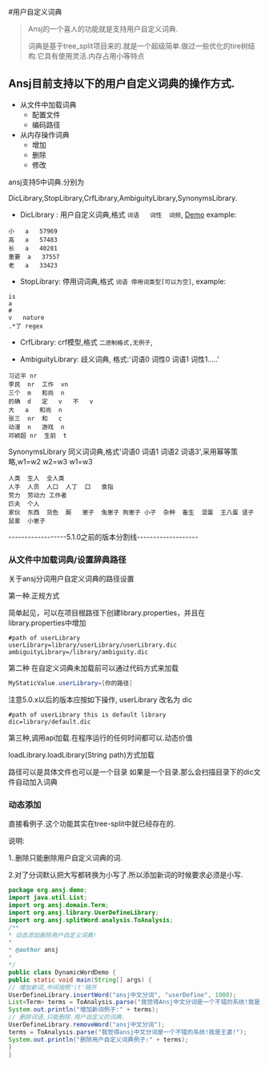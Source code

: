 #用户自定义词典

> Ansj的一个喜人的功能就是支持用户自定义词典.
> 
> 词典是基于tree_split项目来的.就是一个超级简单.做过一些优化的tire树结构.它具有使用灵活.内存占用小等特点


## Ansj目前支持以下的用户自定义词典的操作方式.

* 从文件中加载词典
	* 配置文件
	* 编码路径
* 从内存操作词典
	* 增加
	* 删除
	* 修改

ansj支持5中词典.分别为

DicLibrary,StopLibrary,CrfLibrary,AmbiguityLibrary,SynonymsLibrary.

* DicLibrary : 用户自定义词典,格式 `词语	词性	词频`, [Demo](https://github.com/NLPchina/ansj_seg/blob/master/src/test/java/org/ansj/library/DicLibraryTest.java)
example:
````
小	a	57969
高	a	57483
长	a	40281
重要	a	37557
老	a	33423
````

* StopLibrary: 停用词词典,格式 `词语	停用词类型[可以为空]`,
example:
````
is
a
#
v	nature
.*了	regex
````

* CrfLibrary: crf模型,格式 `二进制格式,无例子`,

* AmbiguityLibrary: 歧义词典, 格式:'词语0	词性0	词语1	词性1.....'

````
习近平	nr
李民	nr	工作	vn
三个	m	和尚	n
的确	d	定	v	不	v
大	a	和尚	n
张三	nr	和	c
动漫	n	游戏	n
邓颖超	nr	生前	t 
````

SynonymsLibrary 同义词词典,格式'词语0 词语1 词语2 词语3',采用幂等策略,w1=w2 w2=w3 w1=w3
````
人类	生人	全人类
人手	人员	人口	人丁	口	食指
劳力	劳动力	工作者
匹夫	个人
家伙	东西	货色	厮	崽子	兔崽子	狗崽子	小子	杂种	畜生	混蛋	王八蛋	竖子	鼠辈	小崽子
````

------------------5.1.0之前的版本分割线-------------------
	
### 从文件中加载词典/设置辞典路径

关于ansj分词用户自定义词典的路径设置

第一种.正规方式

简单起见，可以在项目根路径下创建library.properties，并且在library.properties中增加     
```properties
#path of userLibrary
userLibrary=library/userLibrary/userLibrary.dic
ambiguityLibrary=/library/ambiguity.dic
```

第二种
在自定义词典未加载前可以通过代码方式来加载
```java
MyStaticValue.userLibrary=[你的路径]
```
注意5.0.x以后的版本应按如下操作, userLibrary 改名为 dic
```
#path of userLibrary this is default library
dic=library/default.dic
```


第三种,调用api加载.在程序运行的任何时间都可以.动态价值

loadLibrary.loadLibrary(String path)方式加载




路径可以是具体文件也可以是一个目录
如果是一个目录.那么会扫描目录下的dic文件自动加入词典



### 动态添加

直接看例子.这个功能其实在tree-split中就已经存在的.

说明:

1..删除只能删除用户自定义词典的词.

2.对了分词默认把大写都转换为小写了.所以添加新词的时候要求必须是小写.
```java
package org.ansj.demo;
import java.util.List;
import org.ansj.domain.Term;
import org.ansj.library.UserDefineLibrary;
import org.ansj.splitWord.analysis.ToAnalysis;
/**
* 动态添加删除用户自定义词典!
* 
* @author ansj
* 
*/
public class DynamicWordDemo {
public static void main(String[] args) {
// 增加新词,中间按照'\t'隔开
UserDefineLibrary.insertWord("ansj中文分词", "userDefine", 1000);
List<Term> terms = ToAnalysis.parse("我觉得Ansj中文分词是一个不错的系统!我是王婆!");
System.out.println("增加新词例子:" + terms);
// 删除词语,只能删除.用户自定义的词典.
UserDefineLibrary.removeWord("ansj中文分词");
terms = ToAnalysis.parse("我觉得ansj中文分词是一个不错的系统!我是王婆!");
System.out.println("删除用户自定义词典例子:" + terms);
}
}

```
